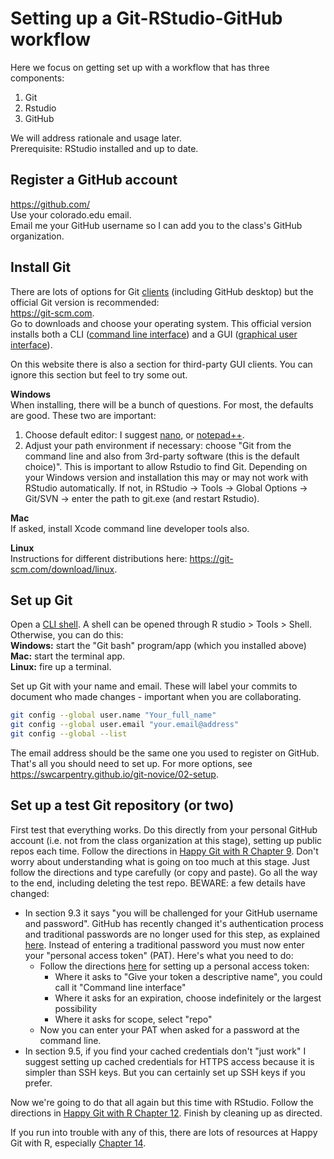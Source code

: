# Setting up a Git-RStudio-GitHub workflow
Here we focus on getting set up with a workflow that has three components:
1. Git
2. Rstudio
3. GitHub

We will address rationale and usage later.\
Prerequisite: RStudio installed and up to date.

## Register a GitHub account
https://github.com/ \
Use your colorado.edu email.\
Email me your GitHub username so I can add you to the class's GitHub organization.

## Install Git
There are lots of options for Git [clients](https://en.wikipedia.org/wiki/Client_(computing)) (including GitHub desktop) but the official Git version is recommended:\
https://git-scm.com. \
Go to downloads and choose your operating system. This official version installs both a CLI ([command line interface](https://en.wikipedia.org/wiki/Command-line_interface)) and a GUI ([graphical user interface](https://en.wikipedia.org/wiki/Graphical_user_interface)).

On this website there is also a section for third-party GUI clients. You can ignore this section but feel to try some out.

**Windows**\
When installing, there will be a bunch of questions. For most, the defaults are good. These two are important:
1) Choose default editor: I suggest [nano](https://www.nano-editor.org/), or [notepad++](https://notepad-plus-plus.org/).
2) Adjust your path environment if necessary: choose "Git from the command line and also from 3rd-party software (this is the default choice)". This is important to allow Rstudio to find Git. Depending on your Windows version and installation this may or may not work with RStudio automatically. If not, in RStudio -> Tools -> Global Options -> Git/SVN -> enter the path to git.exe (and restart Rstudio).

**Mac**\
If asked, install Xcode command line developer tools also.

**Linux**\
Instructions for different distributions here:
https://git-scm.com/download/linux.

## Set up Git
Open a [CLI shell](https://en.wikipedia.org/wiki/Shell_(computing)). A shell can be opened through R studio > Tools > Shell.\
Otherwise, you can do this:\
**Windows:** start the "Git bash" program/app (which you installed above)\
**Mac:** start the terminal app.\
**Linux:** fire up a terminal.

Set up Git with your name and email. These will label your commits to document who made changes - important when you are collaborating.
```bash
git config --global user.name "Your_full_name"
git config --global user.email "your.email@address"
git config --global --list
```
The email address should be the same one you used to register on GitHub. That's all you should need to set up. For more options, see
https://swcarpentry.github.io/git-novice/02-setup.

## Set up a test Git repository (or two)

First test that everything works. Do this directly from your personal GitHub account (i.e. not from the class organization at this stage), setting up public repos each time. Follow the directions in [Happy Git with R Chapter 9](http://happygitwithr.com/push-pull-github.html). Don't worry about understanding what is going on too much at this stage. Just follow the directions and type carefully (or copy and paste). Go all the way to the end, including deleting the test repo. BEWARE: a few details have changed:

* In section 9.3 it says "you will be challenged for your GitHub username and password". GitHub has recently changed it's authentication process and traditional passwords are no longer used for this step, as explained [here](https://docs.github.com/en/github/authenticating-to-github/keeping-your-account-and-data-secure/about-authentication-to-github#authenticating-with-the-command-line). Instead of entering a traditional password you must now enter your "personal access token" (PAT). Here's what you need to do:
  * Follow the directions [here](https://docs.github.com/en/github/authenticating-to-github/keeping-your-account-and-data-secure/creating-a-personal-access-token) for setting up a personal access token:
    * Where it asks to "Give your token a descriptive name", you could call it "Command line interface"
    * Where it asks for an expiration, choose indefinitely or the largest possibility
    * Where it asks for scope, select "repo"
  * Now you can enter your PAT when asked for a password at the command line.
* In section 9.5, if you find your cached credentials don't "just work" I suggest setting up cached credentials for HTTPS access because it is simpler than SSH keys. But you can certainly set up SSH keys if you prefer.

Now we're going to do that all again but this time with RStudio. Follow the directions in [Happy Git with R Chapter 12](http://happygitwithr.com/rstudio-git-github.html). Finish by cleaning up as directed.

If you run into trouble with any of this, there are lots of resources at Happy Git with R, especially [Chapter 14](http://happygitwithr.com/troubleshooting.html).
